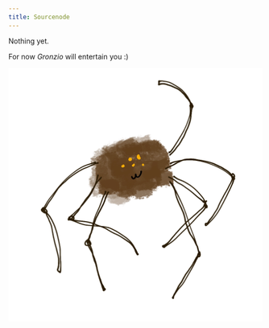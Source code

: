 ```yaml
---
title: Sourcenode
---
```


Nothing yet. 

For now *Gronzio* will entertain you :)

![Gronzio](resources/gronzio.webp)
